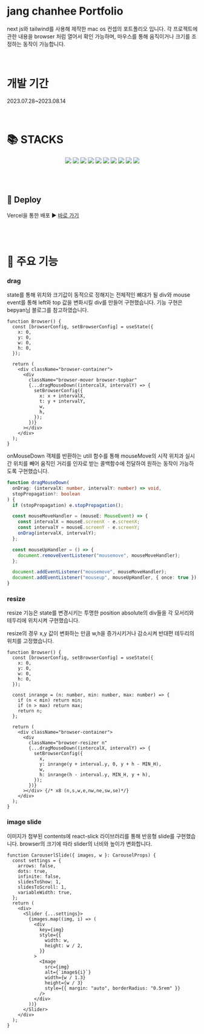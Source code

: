 # jang chanhee Portfolio

next js와 tailwind를 사용해 제작한 mac os 컨셉의 포트폴리오 입니다. 각 프로젝트에 관한 내용을 browser 처럼 열어서 확인 가능하며, 마우스를 통해 움직이거나 크기를 조정하는 동작이 가능합니다.
<br/>
<br/>
<br/>

<h1>개발 기간</h1>
2023.07.28~2023.08.14
<br/>
<br/>
<br/>
<h1>📚 STACKS</h1>
<div align=center>
	<img src="https://img.shields.io/badge/html5-E34F26?style=for-the-badge&logo=html5&logoColor=white"> 
  <img src="https://img.shields.io/badge/css-1572B6?style=for-the-badge&logo=css3&logoColor=white"> 
  <img src="https://img.shields.io/badge/javascript-F7DF1E?style=for-the-badge&logo=javascript&logoColor=black">
	<img src="https://img.shields.io/badge/next-000000?style=for-the-badge&logo=nextdotjs&logoColor=white">
	<img src="https://img.shields.io/badge/tialwind-06B6D4?style=for-the-badge&logo=tailwindcss&logoColor=white">
	<img src="https://img.shields.io/badge/reduxtoolkit-764ABC?style=for-the-badge&logo=redux&logoColor=white">
	<img src="https://img.shields.io/badge/reactslick-0063DC?style=for-the-badge">
	<img src="https://img.shields.io/badge/typescript-3178C6?style=for-the-badge&logo=typescript&logoColor=white">
	<img src="https://img.shields.io/badge/reacticons-D8352A?style=for-the-badge&logo=react&logoColor=white">
	<img src="https://img.shields.io/badge/vercel-000000?style=for-the-badge&logo=vercel&logoColor=white">
</div>
<br/>
<br/>
<br/>
<div>
<h2>🔗 Deploy</h2>
Vercel을 통한 배포 ▶︎
<a href='https://jangchanhee.vercel.app/'>바로 가기</a>
</div>
<br/>
<br/>
<br/>
<h1>🔧 주요 기능</h1>
<h3>drag</h3>
state를 통해 위치와 크기값이 동적으로 정해지는 전체적인 뼈대가 될 div와 mouse event를 통해 left와 top 값을 변화시킬 div를 만들어 구현했습니다. 기능 구현은 <a heaf='https://velog.io/@bepyan/series/DND-%EB%BD%80%EA%B0%9C%EA%B8%B0'>bepyan님 블로그</a>를 참고하였습니다.

```tsx
function Browser() {
  const [browserConfig, setBrowserConfig] = useState({
    x: 0,
    y: 0,
    w: 0,
    h: 0,
  });

  return (
    <div className="browser-container">
      <div
        className="browser-mover browser-topbar"
        {...dragMouseDown((intercalX, intervalY) => {
          setBrowserConfig({
            x: x + intervalX,
            t: y + intervalY,
            w,
            h,
          });
        })}
      ></div>
    </div>
  );
}
```

onMouseDown 객체를 반환하는 utill 함수를 통해 mouseMove의 시작 위치과 실시간 위치를 빼어 움직인 거리를 인자로 받는 콜백함수에 전달하여 원하는 동작이 가능하도록 구현했습니다.

```ts
function dragMouseDown(
  onDrag: (intervalX: number, intervalY: number) => void,
  stopPropagation?: boolean
) {
  if (stopPropagation) e.stopPropagation();

  const mouseMoveHandler = (mouseE: MouseEvent) => {
    const intervalX = mouseE.screenX - e.screenX;
    const intervalY = mouseE.screenY - e.screenY;
    onDrag(intervalX, intervalY);
  };

  const mouseUpHandler = () => {
    document.removeEventListener("mousemove", mouseMoveHandler);
  };

  document.addEventListener("mousemove", mouseMoveHandler);
  document.addEventListener("mouseup", mouseUpHandler, { once: true });
}
```

<h3>resize</h3>
resize 기능은 state를 변경시키는 투명한 position absolute의 div들을 각 모서리와 테두리에 위치시켜 구현했습니다.

resize의 경우 x,y 값이 변화하는 만큼 w,h을 증가시키거나 감소시켜 반대편 테두리의 위치를 고정했습니다.

```tsx
function Browser() {
  const [browserConfig, setBrowserConfig] = useState({
    x: 0,
    y: 0,
    w: 0,
    h: 0,
  });

  const inrange = (n: number, min: number, max: number) => {
    if (n < min) return min;
    if (n > max) return max;
    return n;
  };

  return (
    <div className="browser-container">
      <div
        className="browser-resizer n"
        {...dragMouseDown((intercalX, intervalY) => {
          setBrowserConfig({
            x,
            y: inrange(y + interval.y, 0, y + h - MIN_H),
            w,
            h: inrange(h - interval.y, MIN_H, y + h),
          });
        })}
      ></div> {/* x8 (n,s,w,e,nw,ne,sw,se)*/}
    </div>
  );
}
```

<h3>image slide</h3>

이미지가 첨부된 contents에 react-slick 라이브러리를 통해 반응형 slide를 구현했습니다. browser의 크기에 따라 slider의 너비와 높이가 변화합니다.

```tsx
function CarouserlSlide({ images, w }: CarouselProps) {
  const settings = {
    arrows: false,
    dots: true,
    infinite: false,
    slidesToShow: 1,
    slidesToScroll: 1,
    variableWidth: true,
  };
  return (
    <div>
      <Slider {...settings}>
        {images.map((img, i) => (
          <div
            key={img}
            style={{
              width: w,
              height: w / 2,
            }}
          >
            <Image
              src={img}
              alt={`image${i}`}
              width={w / 1.3}
              height={w / 3}
              style={{ margin: "auto", borderRadius: "0.5rem" }}
            />
          </div>
        ))}
      </Slider>
    </div>
  );
}
```
